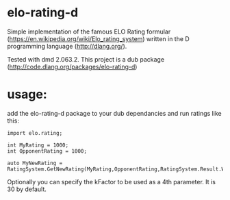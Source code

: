 elo-rating-d
============

Simple implementation of the famous ELO Rating formular (https://en.wikipedia.org/wiki/Elo_rating_system) written in the D programming language (http://dlang.org/).

Tested with dmd 2.063.2.
This project is a dub package (http://code.dlang.org/packages/elo-rating-d)

usage:
============

add the elo-rating-d package to your dub dependancies and run ratings like this:

```
import elo.rating;

int MyRating = 1000;
int OpponentRating = 1000;

auto MyNewRating = RatingSystem.GetNewRating(MyRating,OpponentRating,RatingSystem.Result.Win);
```

Optionally you can specify the kFactor to be used as a 4th parameter. It is 30 by default.
